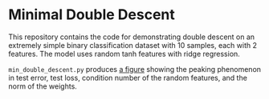 # Minimal Double Descent

This repository contains the code for demonstrating double descent on an extremely simple binary classification dataset with 10 samples, each with 2 features. The model uses random tanh features with ridge regression.

`min_double_descent.py` produces [a figure](min_double_descent.pdf) showing the peaking phenomenon in test error, test loss, condition number of the random features, and the norm of the weights.
